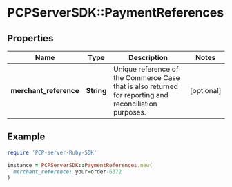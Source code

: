 # PCPServerSDK::PaymentReferences

## Properties

| Name | Type | Description | Notes |
| ---- | ---- | ----------- | ----- |
| **merchant_reference** | **String** | Unique reference of the Commerce Case that is also returned for reporting and reconciliation purposes. | [optional] |

## Example

```ruby
require 'PCP-server-Ruby-SDK'

instance = PCPServerSDK::PaymentReferences.new(
  merchant_reference: your-order-6372
)
```


